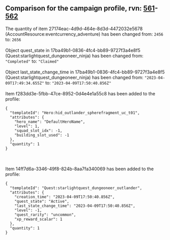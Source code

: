 ## Comparison for the campaign profile, rvn: [561](https://github.com/PRO100KatYT/FortniteProfileRevisions/tree/main/profiles/campaign/561%20campaign.json)-[562](https://github.com/PRO100KatYT/FortniteProfileRevisions/tree/main/profiles/campaign/562%20campaign.json)

The quantity of item 27174eac-4d9d-464e-8d3d-4472032e5678 (AccountResource:eventcurrency_adventure) has been changed from: `2456` to: `2656`
<br><br>
Object quest_state in 17ba49b1-0836-4fc4-bb89-9727f3a4e8f5 (Quest:starlightquest_dungeoneer_ninja) has been changed from: `"Completed"` to: `"Claimed"`
<br><br>
Object last_state_change_time in 17ba49b1-0836-4fc4-bb89-9727f3a4e8f5 (Quest:starlightquest_dungeoneer_ninja) has been changed from: `"2023-04-09T17:49:34.655Z"` to: `"2023-04-09T17:50:40.856Z"`
<br><br>
Item f283dd3e-5fbb-47ce-8952-0d4e4e1a55c8 has been added to the profile:

```
{
  "templateId": "Hero:hid_outlander_spherefragment_uc_t01",
  "attributes": {
    "hero_name": "DefaultHeroName",
    "level": 1,
    "squad_slot_idx": -1,
    "building_slot_used": -1
  },
  "quantity": 1
}
```

<br><br>
Item 14ff7d6a-3346-49f8-824b-8aa7fa340069 has been added to the profile:

```
{
  "templateId": "Quest:starlightquest_dungeoneer_outlander",
  "attributes": {
    "creation_time": "2023-04-09T17:50:40.856Z",
    "quest_state": "Active",
    "last_state_change_time": "2023-04-09T17:50:40.856Z",
    "level": -1,
    "quest_rarity": "uncommon",
    "xp_reward_scalar": 1
  },
  "quantity": 1
}
```

<br><br>
